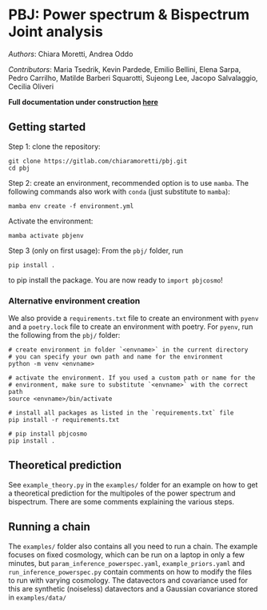 # PBJ: Power spectrum & Bispectrum Joint analysis

*Authors*: Chiara Moretti, Andrea Oddo

*Contributors*: Maria Tsedrik, Kevin Pardede, Emilio Bellini, Elena
 Sarpa, Pedro Carrilho, Matilde Barberi Squarotti, Sujeong Lee, Jacopo
 Salvalaggio, Cecilia Oliveri

**Full documentation under construction [here](https://chiaramoretti.gitlab.io/pbj/)**

## Getting started

Step 1: clone the repository:
```
git clone https://gitlab.com/chiaramoretti/pbj.git
cd pbj
```

Step 2: create an environment, recommended option is to use `mamba`.
The following commands also work with `conda` (just substitute to `mamba`):
```
mamba env create -f environment.yml
```

Activate the environment:
```
mamba activate pbjenv
```

Step 3 (only on first usage):
From the `pbj/` folder, run
```
pip install .
```
to pip install the package. You are now ready to `import pbjcosmo`!


### Alternative environment creation

We also provide a `requirements.txt` file to create an environment
with `pyenv` and a `poetry.lock` file to create an environment with
poetry.  For `pyenv`, run the following from the `pbj/` folder:
```
# create environment in folder `<envname>` in the current directory
# you can specify your own path and name for the environment
python -m venv <envname>

# activate the environment. If you used a custom path or name for the
# environment, make sure to substitute `<envname>` with the correct path
source <envname>/bin/activate

# install all packages as listed in the `requirements.txt` file
pip install -r requirements.txt

# pip install pbjcosmo
pip install .
```

## Theoretical prediction

See `example_theory.py` in the `examples/` folder for an example on
how to get a theoretical prediction for the multipoles of the power
spectrum and bispectrum. There are some comments explaining the
various steps.

## Running a chain

The `examples/` folder also contains all you need to run a chain. The
example focuses on fixed cosmology, which can be run on a laptop in
only a few minutes, but `param_inference_powerspec.yaml`, `example_priors.yaml`
and `run_inference_powerspec.py` contain comments on how to modify the files to
run with varying cosmology. The datavectors and covariance used for
this are synthetic (noiseless) datavectors and a Gaussian covariance
stored in `examples/data/`